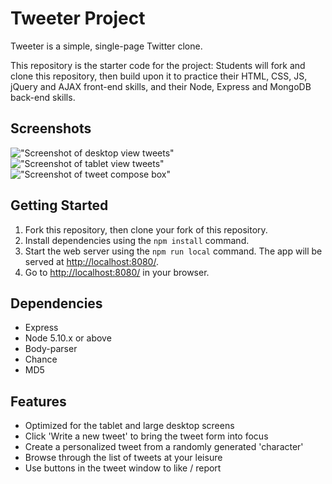 # Tweeter Project

Tweeter is a simple, single-page Twitter clone.

This repository is the starter code for the project: Students will fork and clone this repository, then build upon it to practice their HTML, CSS, JS, jQuery and AJAX front-end skills, and their Node, Express and MongoDB back-end skills.

## Screenshots

!["Screenshot of desktop view tweets"]()
!["Screenshot of tablet view tweets"]()
!["Screenshot of tweet compose box"]()

## Getting Started

1. Fork this repository, then clone your fork of this repository.
2. Install dependencies using the `npm install` command.
3. Start the web server using the `npm run local` command. The app will be served at <http://localhost:8080/>.
4. Go to <http://localhost:8080/> in your browser.

## Dependencies

- Express
- Node 5.10.x or above
- Body-parser
- Chance
- MD5

## Features

- Optimized for the tablet and large desktop screens
- Click 'Write a new tweet' to bring the tweet form into focus
- Create a personalized tweet from a randomly generated 'character'
- Browse through the list of tweets at your leisure
- Use buttons in the tweet window to like / report